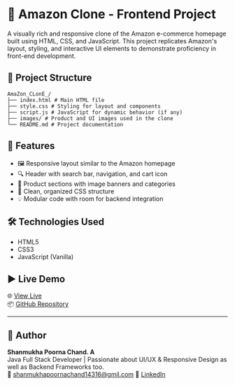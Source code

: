 # 🛒 Amazon Clone - Frontend Project

A visually rich and responsive clone of the Amazon e-commerce homepage built using HTML, CSS, and JavaScript. This project replicates Amazon's layout, styling, and interactive UI elements to demonstrate proficiency in front-end development.


## 📁 Project Structure
```
AmaZon_CLonE_/
├── index.html # Main HTML file
├── style.css # Styling for layout and components
├── script.js # JavaScript for dynamic behavior (if any)
├── images/ # Product and UI images used in the clone
└── README.md # Project documentation
```


## 🚀 Features

- 🖼️ Responsive layout similar to the Amazon homepage  
- 🔍 Header with search bar, navigation, and cart icon  
- 🧱 Product sections with image banners and categories  
- 🎨 Clean, organized CSS structure  
- 💡 Modular code with room for backend integration


## 🛠️ Technologies Used

- HTML5  
- CSS3  
- JavaScript (Vanilla)


## ▶️ Live Demo

🌐 [View Live](https://amazon-clone-by-shanmukh.vercel.app/)  
📦 [GitHub Repository](https://github.com/Shanmukh-235/AmaZon_CLonE_)

---

## 📄 Author

**Shanmukha Poorna Chand. A**  
Java Full Stack Developer | Passionate about UI/UX & Responsive Design as well as Backend Frameworks too.  
📧 shanmukhapoornachand14316@gmil.com 
🔗 [LinkedIn](www.linkedin.com/in/shanmukha-poorna-chand-adapaka)
